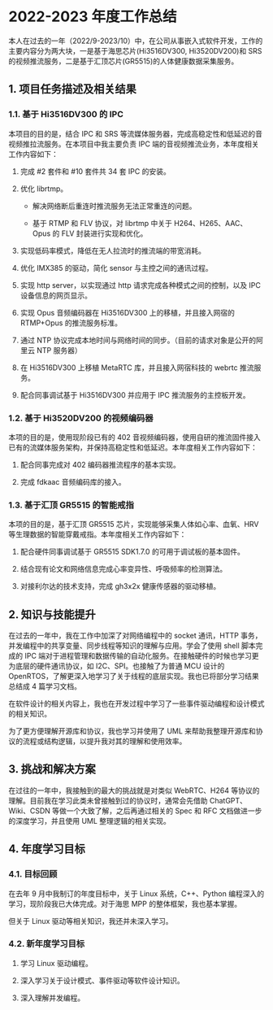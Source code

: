# 2022-2023 年度工作总结

本人在过去的一年（2022/9-2023/10）中，在公司从事嵌入式软件开发，工作的主要内容分为两大块，一是基于海思芯片(Hi3516DV300, Hi3520DV200)和 SRS 的视频推流服务，二是基于汇顶芯片(GR5515)的人体健康数据采集服务。

## 1. 项目任务描述及相关结果

### 1.1. 基于 Hi3516DV300 的 IPC

本项目的目的是，结合 IPC 和 SRS 等流媒体服务器，完成高稳定性和低延迟的音视频推拉流服务。在本项目中我主要负责 IPC 端的音视频推流业务，本年度相关工作内容如下：

1. 完成 #2 套件和 #10 套件共 34 套 IPC 的安装。

2. 优化 librtmp。

   - 解决网络断后重连时推流服务无法正常重连的问题。

   - 基于 RTMP 和 FLV 协议，对 librtmp 中关于 H264、H265、AAC、Opus 的 FLV 封装进行实现和优化。

3. 实现低码率模式，降低在无人拉流时的推流端的带宽消耗。

4. 优化 IMX385 的驱动，简化 sensor 与主控之间的通讯过程。

5. 实现 http server，以实现通过 http 请求完成各种模式之间的控制，以及 IPC 设备信息的网页显示。

6. 实现 Opus 音频编码器在 Hi3516DV300 上的移植，并且接入网宿的 RTMP+Opus 的推流服务标准。

7. 通过 NTP 协议完成本地时间与网络时间的同步。（目前的请求对象是公开的阿里云 NTP 服务器）

8. 在 Hi3516DV300 上移植 MetaRTC 库，并且接入网宿科技的 webrtc 推流服务。

9. 配合同事调试基于 Hi3516DV300 并应用于 IPC 推流服务的主控板开发。

### 1.2. 基于 Hi3520DV200 的视频编码器

本项的目的是，使用现阶段已有的 402 音视频编码器，使用自研的推流固件接入已有的流媒体服务架构，并保持高稳定性和低延迟。本年度相关工作内容如下：

1. 配合同事完成对 402 编码器推流程序的基本实现。

2. 完成 fdkaac 音频编码库的接入。

### 1.3. 基于汇顶 GR5515 的智能戒指

本项的目的是，基于汇顶 GR5515 芯片，实现能够采集人体如心率、血氧、HRV 等生理数据的智能穿戴戒指。本年度相关工作内容如下：

1. 配合硬件同事调试基于 GR5515 SDK1.7.0 的可用于调试板的基本固件。

2. 结合现有论文和网络信息完成心率变异性、呼吸频率的检测算法。

3. 对接利尔达的技术支持，完成 gh3x2x 健康传感器的驱动移植。

## 2. 知识与技能提升

在过去的一年中，我在工作中加深了对网络编程中的 socket 通讯，HTTP 事务，并发编程中的共享变量、同步线程等知识的理解与应用。学会了使用 shell 脚本完成的 IPC 端对于进程管理和数据传输的自动化服务。在接触硬件的时候也学习更为底层的硬件通讯协议，如 I2C、SPI。也接触了为普通 MCU 设计的 OpenRTOS，了解更深入地学习了关于线程的底层实现。我也已将部分学习结果总结成 4 篇学习文档。

在软件设计的相关内容上，我也在开发过程中学习了一些事件驱动编程和设计模式的相关知识。

为了更方便理解开源库和协议，我也学习并使用了 UML 来帮助我整理开源库和协议的流程或结构逻辑，以提升我对其的理解和使用效率。

## 3. 挑战和解决方案

在过往的一年中，我接触到的最大的挑战就是对类似 WebRTC、H264 等协议的理解。目前我在学习此类未曾接触到过的协议时，通常会先借助 ChatGPT、Wiki、CSDN 等做一个大致了解，之后再通过相关的 Spec 和 RFC 文档做进一步的深度学习，并且使用 UML 整理逻辑的相关实现。

## 4. 年度学习目标

### 4.1. 目标回顾

在去年 9 月中我制订的年度目标中，关于 Linux 系统，C++、Python 编程深入的学习，现阶段我已大体完成。对于海思 MPP 的整体框架，我也基本掌握。

但关于 Linux 驱动等相关知识，我还并未深入学习。

### 4.2. 新年度学习目标

1. 学习 Linux 驱动编程。

2. 深入学习关于设计模式、事件驱动等软件设计知识。

3. 深入理解并发编程。
